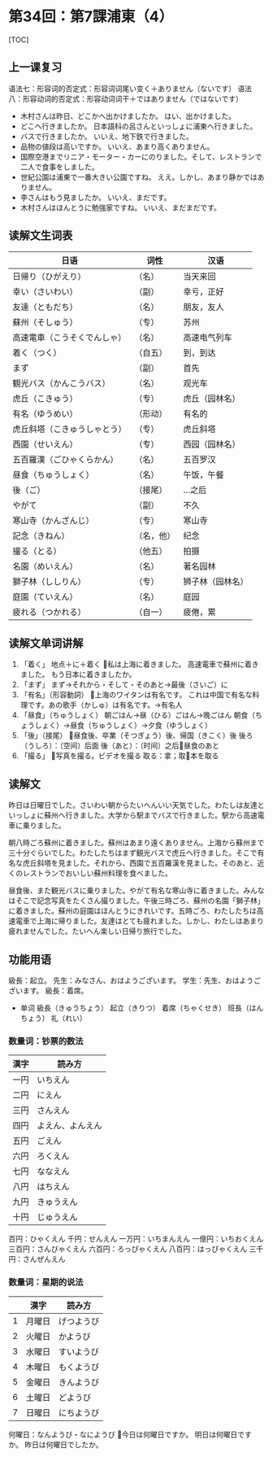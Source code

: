 # 第34回：第7課浦東（4）

[TOC]

## 上一课复习

语法七：形容词的否定式：形容词词尾い变く＋ありません（ないです）
语法八：形容动词的否定式：形容动词词干＋ではありません（ではないです）

- 木村さんは昨日、どこかへ出かけましたか。
  はい、出かけました。
- どこへ行きましたか。
  日本語科の呂さんといっしょに浦東へ行きました。
- バスで行きましたか。
  いいえ、地下鉄で行きました。
- 品物の値段は高いですか。
  いいえ、あまり高くありません。
- 国際空港までリニア・モーター・カーにのりました。そして、レストランで二人で食事をしました。
- 世紀公園は浦東で一番大きい公園ですね。
  ええ。しかし、あまり静かではありません。
- 李さんはもう見ましたか。
  いいえ、まだです。
- 木村さんはほんとうに勉強家ですね。
  いいえ、まだまだです。

## 读解文生词表

| 日语                         | 词性       | 汉语             |
| ---------------------------- | ---------- | ---------------- |
| 日帰り（ひがえり）           | （名）     | 当天来回         |
| 幸い（さいわい）             | （副）     | 幸亏，正好       |
| 友達（ともだち）             | （名）     | 朋友，友人       |
| 蘇州（そしゅう）             | （专）     | 苏州             |
| 高速電車（こうそくでんしゃ） | （名）     | 高速电气列车     |
| 着く（つく）                 | （自五）   | 到，到达         |
| まず                         | （副）     | 首先             |
| 観光バス（かんこうバス）     | （名）     | 观光车           |
| 虎丘（こきゅう）             | （专）     | 虎丘（园林名）   |
| 有名（ゆうめい）             | （形动）   | 有名的           |
| 虎丘斜塔（こきゅうしゃとう） | （专）     | 虎丘斜塔         |
| 西園（せいえん）             | （专）     | 西园（园林名）   |
| 五百羅漢（ごひゃくらかん）   | （名）     | 五百罗汉         |
| 昼食（ちゅうしょく）         | （名）     | 午饭，午餐       |
| 後（ご）                     | （接尾）   | …之后            |
| やがて                       | （副）     | 不久             |
| 寒山寺（かんざんじ）         | （专）     | 寒山寺           |
| 記念（きねん）               | （名，他） | 纪念             |
| 撮る（とる）                 | （他五）   | 拍摄             |
| 名園（めいえん）             | （名）     | 著名园林         |
| 獅子林（ししりん）           | （专）     | 狮子林（园林名） |
| 庭園（ていえん）             | （名）     | 庭园             |
| 疲れる（つかれる）           | （自一）   | 疲倦，累         |

## 读解文单词讲解

1. 「着く」
   地点＋に＋着く
   📌私は上海に着きました。
   高速電車で蘇州に着きました。
   もう日本に着きましたか。
2. 「まず」
   まず→それから・そして・そのあと→最後（さいご）に
3. 「有名」（形容動詞）
   📌上海のワイタンは有名です。
   これは中国で有名な料理です。あの歌手（かしゅ）は有名です。→有名人
4. 「昼食」（ちゅうしょく）
   朝ごはん→昼（ひる）ごはん→晚ごはん
   朝食（ちょうしょく）→昼食（ちゅうしょく）→夕食（ゆうしょく）
5. 「後」（接尾）
   📌昼食後、卒業（そつぎょう）後、帰国（きこく）後
   後ろ（うしろ）：（空间）后面
   後（あと）：（时间）之后📌昼食のあと
6. 「撮る」
   📌写真を撮る。ビデオを撮る
   取る：拿；取📌本を取る

## 读解文

昨日は日曜日でした。さいわい朝からたいへんいい天気でした。わたしは友達といっしょに蘇州へ行きました。大学から駅までバスで行きました。駅から高速電車に乗りました。

朝八時ごろ蘇州に着きました。蘇州はあまり遠くありません。上海から蘇州まで三十分ぐらいでした。わたしたちはまず観光バスで虎丘へ行きました。そこで有名な虎丘斜塔を見ました。それから、西園で五百羅漢を見ました。そのあと、近くのレストランでおいしい蘇州料理を食べました。

昼食後、また観光バスに乗りました。やがて有名な寒山寺に着きました。みんなはそこで記念写真をたくさん撮りました。午後三時ごろ、蘇州の名園「獅子林」に着きました。蘇州の庭園はほんとうにきれいです。五時ごろ、わたしたちは高速電車で上海に帰りました。友達はとても疲れました。しかし、わたしはあまり疲れませんでした。たいへん楽しい日帰り旅行でした。

## 功能用语

級長：起立。
先生：みなさん、おはようございます。
学生：先生、おはようございます。
級長：着席。

- 单词
  級長（きゅうちょう）
  起立（きりつ）
  着席（ちゃくせき）
  班長（はんちょう）
  礼（れい）

### 数量词：钞票的数法

| 漢字 | 読み方           |
| ---- | ---------------- |
| 一円 | いちえん         |
| 二円 | にえん           |
| 三円 | さんえん         |
| 四円 | よえん、よんえん |
| 五円 | ごえん           |
| 六円 | ろくえん         |
| 七円 | ななえん         |
| 八円 | はちえん         |
| 九円 | きゅうえん       |
| 十円 | じゅうえん       |

百円：ひゃくえん
千円：せんえん
一万円：いちまんえん
一億円：いちおくえん
三百円：さんびゃくえん
六百円：ろっぴゃくえん
八百円：はっぴゃくえん
三千円：さんぜんえん

### 数量词：星期的说法

|      | 漢字   | 読み方     |
| ---- | ------ | ---------- |
| 1    | 月曜日 | げつようび |
| 2    | 火曜日 | かようび   |
| 3    | 水曜日 | すいようび |
| 4    | 木曜日 | もくようび |
| 5    | 金曜日 | きんようび |
| 6    | 土曜日 | どようび   |
| 7    | 日曜日 | にちようび |

何曜日：なんようび・なにようび
📌今日は何曜日ですか。
明日は何曜日ですか。
昨日は何曜日でしたか。